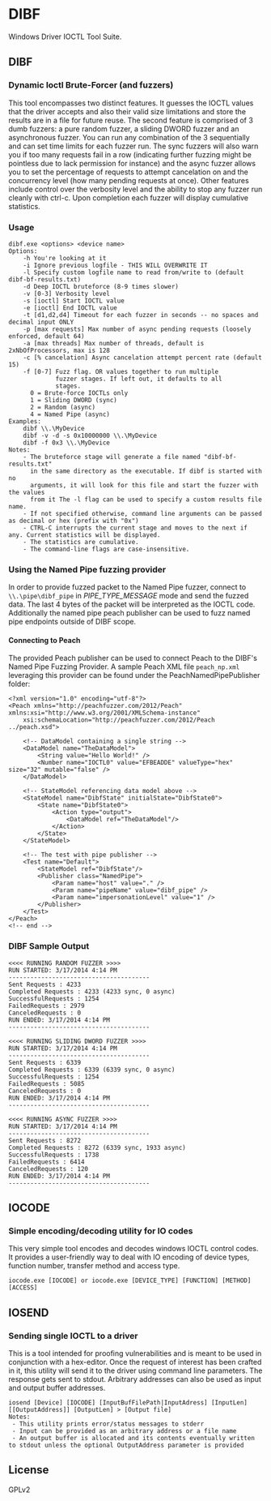 # DIBF #

Windows Driver IOCTL Tool Suite.

## DIBF ##
### Dynamic Ioctl Brute-Forcer (and fuzzers) ###
This tool encompasses two distinct features. It guesses the IOCTL values that the driver accepts and also their valid size limitations and store the results are in a file for future reuse. The second feature is comprised of 3 dumb fuzzers: a pure random fuzzer, a sliding DWORD fuzzer and an asynchronous fuzzer. You can run any combination of the 3 sequentially and can set time limits for each fuzzer run. The sync fuzzers will also warn you if too many requests fail in a row (indicating further fuzzing might be pointless due to lack permission for instance) and the async fuzzer allows you to set the percentage of requests to attempt cancelation on and the concurrency level (how many pending requests at once).  Other features include control over the verbosity level  and the ability to stop any fuzzer run cleanly with ctrl-c. Upon completion each fuzzer will display cumulative statistics.

### Usage ###
	dibf.exe <options> <device name>
	Options:
		-h You're looking at it
 		-i Ignore previous logfile - THIS WILL OVERWRITE IT
 		-l Specify custom logfile name to read from/write to (default dibf-bf-results.txt)
 		-d Deep IOCTL bruteforce (8-9 times slower)
 		-v [0-3] Verbosity level
 		-s [ioctl] Start IOCTL value
 		-e [ioctl] End IOCTL value
 		-t [d1,d2,d4] Timeout for each fuzzer in seconds -- no spaces and decimal input ONLY
 		-p [max requests] Max number of async pending requests (loosely enforced, default 64)
 		-a [max threads] Max number of threads, default is 2xNbOfProcessors, max is 128
 		-c [% cancelation] Async cancelation attempt percent rate (default 15)
 		-f [0-7] Fuzz flag. OR values together to run multiple
				 fuzzer stages. If left out, it defaults to all
          		 stages.
          0 = Brute-force IOCTLs only
          1 = Sliding DWORD (sync)
          2 = Random (async)
          4 = Named Pipe (async)
	Examples:
		dibf \\.\MyDevice
		dibf -v -d -s 0x10000000 \\.\MyDevice
		dibf -f 0x3 \\.\MyDevice
	Notes:
 		- The bruteforce stage will generate a file named "dibf-bf-results.txt"
   		  in the same directory as the executable. If dibf is started with no
   		  arguments, it will look for this file and start the fuzzer with the values
   		  from it The -l flag can be used to specify a custom results file name.
 		- If not specified otherwise, command line arguments can be passed as decimal or hex (prefix with "0x")
 		- CTRL-C interrupts the current stage and moves to the next if any. Current statistics will be displayed.
 		- The statistics are cumulative.
 		- The command-line flags are case-insensitive.

### Using the Named Pipe fuzzing provider ###

In order to provide fuzzed packet to the Named Pipe fuzzer, connect to `\\.\pipe\dibf_pipe` in *PIPE\_TYPE\_MESSAGE*
mode and send the fuzzed data. The last 4 bytes of the packet will be interpreted as the IOCTL code. Additionally the named pipe peach publisher can be used to fuzz named pipe endpoints outside of DIBF scope.

#### Connecting to Peach ####
The provided Peach publisher can be used to connect Peach to the DIBF's Named Pipe Fuzzing Provider. A sample Peach XML file `peach_np.xml` leveraging this provider can be found under the PeachNamedPipePublisher folder:

	<?xml version="1.0" encoding="utf-8"?>
	<Peach xmlns="http://peachfuzzer.com/2012/Peach" xmlns:xsi="http://www.w3.org/2001/XMLSchema-instance"
	    xsi:schemaLocation="http://peachfuzzer.com/2012/Peach ../peach.xsd">

	    <!-- DataModel containing a single string -->
	    <DataModel name="TheDataModel">
	        <String value="Hello World!" />
	        <Number name="IOCTL0" value="EFBEADDE" valueType="hex" size="32" mutable="false" />
	    </DataModel>

	    <!-- StateModel referencing data model above -->
	    <StateModel name="DibfState" initialState="DibfState0">
	        <State name="DibfState0">
	            <Action type="output">
	                <DataModel ref="TheDataModel"/>
	            </Action>
	        </State>
	    </StateModel>

	    <!-- The test with pipe publisher -->
	    <Test name="Default">
	        <StateModel ref="DibfState"/>
	        <Publisher class="NamedPipe">
	            <Param name="host" value="." />
	            <Param name="pipeName" value="dibf_pipe" />
	            <Param name="impersonationLevel" value="1" />
	        </Publisher>
	    </Test>
	</Peach>
	<!-- end -->

### DIBF Sample Output ###

	<<<< RUNNING RANDOM FUZZER >>>>
	RUN STARTED: 3/17/2014 4:14 PM
	---------------------------------------
	Sent Requests : 4233
	Completed Requests : 4233 (4233 sync, 0 async)
	SuccessfulRequests : 1254
	FailedRequests : 2979
	CanceledRequests : 0
	RUN ENDED: 3/17/2014 4:14 PM
	---------------------------------------
	
	<<<< RUNNING SLIDING DWORD FUZZER >>>>
	RUN STARTED: 3/17/2014 4:14 PM
	---------------------------------------
	Sent Requests : 6339
	Completed Requests : 6339 (6339 sync, 0 async)
	SuccessfulRequests : 1254
	FailedRequests : 5085
	CanceledRequests : 0
	RUN ENDED: 3/17/2014 4:14 PM
	---------------------------------------

	<<<< RUNNING ASYNC FUZZER >>>>
	RUN STARTED: 3/17/2014 4:14 PM
	---------------------------------------
	Sent Requests : 8272
	Completed Requests : 8272 (6339 sync, 1933 async)
	SuccessfulRequests : 1738
	FailedRequests : 6414
	CanceledRequests : 120
	RUN ENDED: 3/17/2014 4:14 PM
	---------------------------------------

## IOCODE ##
### Simple encoding/decoding utility for IO codes ###
This very simple tool encodes and decodes windows IOCTL control codes. It provides a user-friendly way to deal with IO encoding of device types, function number, transfer method and access type.

	iocode.exe [IOCODE] or iocode.exe [DEVICE_TYPE] [FUNCTION] [METHOD] [ACCESS]

## IOSEND ##
### Sending single IOCTL to a driver ###
This is a tool intended for proofing vulnerabilities and is meant to be used in conjunction with a hex-editor. Once the request of interest has been crafted in it, this utility will send it to the driver using command line parameters. The response gets sent to stdout. Arbitrary addresses can also be used as input and output buffer addresses.

	iosend [Device] [IOCODE] [InputBufFilePath|InputAdress] [InputLen] [[OutputAddress]] [OutputLen] > [Output file]
	Notes:
	 - This utility prints error/status messages to stderr
	 - Input can be provided as an arbitrary address or a file name
	 - An output buffer is allocated and its contents eventually written to stdout unless the optional OutputAddress parameter is provided

License
-------------
GPLv2

